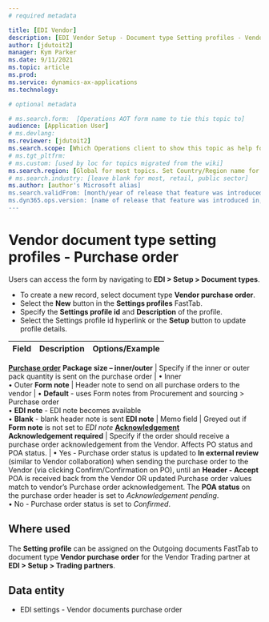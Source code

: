 ```yaml
---
# required metadata

title: [EDI Vendor]
description: [EDI Vendor Setup - Document type Setting profiles - Vendor purchase order]
author: [jdutoit2]
manager: Kym Parker
ms.date: 9/11/2021
ms.topic: article
ms.prod: 
ms.service: dynamics-ax-applications
ms.technology: 

# optional metadata

# ms.search.form:  [Operations AOT form name to tie this topic to]
audience: [Application User]
# ms.devlang: 
ms.reviewer: [jdutoit2]
ms.search.scope: [Which Operations client to show this topic as help for, to be set by content strategist, see list here: https://microsoft.sharepoint.com/teams/DynDoc/_layouts/15/WopiFrame.aspx?sourcedoc={23419e1c-eb64-42e9-aa9b-79875b428718}&action=edit&wd=target%28Core%20Dynamics%20AX%20CP%20requirements%2Eone%7C4CC185C0%2DEFAA%2D42CD%2D94B9%2D8F2A45E7F61A%2FVersions%20list%20for%20docs%20topics%7CC14BE630%2D5151%2D49D6%2D8305%2D554B5084593C%2F%29]
# ms.tgt_pltfrm: 
# ms.custom: [used by loc for topics migrated from the wiki]
ms.search.region: [Global for most topics. Set Country/Region name for localizations]
# ms.search.industry: [leave blank for most, retail, public sector]
ms.author: [author's Microsoft alias]
ms.search.validFrom: [month/year of release that feature was introduced in, in format yyyy-mm-dd]
ms.dyn365.ops.version: [name of release that feature was introduced in, see list here: https://microsoft.sharepoint.com/teams/DynDoc/_layouts/15/WopiFrame.aspx?sourcedoc={23419e1c-eb64-42e9-aa9b-79875b428718}&action=edit&wd=target%28Core%20Dynamics%20AX%20CP%20requirements%2Eone%7C4CC185C0%2DEFAA%2D42CD%2D94B9%2D8F2A45E7F61A%2FVersions%20list%20for%20docs%20topics%7CC14BE630%2D5151%2D49D6%2D8305%2D554B5084593C%2F%29]
---
```


# Vendor document type setting profiles - Purchase order

Users can access the form by navigating to **EDI > Setup > Document types**.

- To create a new record, select document type **Vendor purchase order**.
- Select the **New** button in the **Settings profiles** FastTab.
- Specify the **Settings profile id** and **Description** of the profile.
- Select the Settings profile id hyperlink or the **Setup** button to update profile details.

**Field**           |	**Description**	                          | **Options/Example**
:-------            |:-------                                   |:----------
<ins>**Purchase order**</ins>
**Package size – inner/outer**  |	Specify if the inner or outer pack quantity is sent on the purchase order	  | •	Inner <br> •	Outer
**Form note**       |	Header note to send on all purchase orders to the vendor	| •	**Default** - uses Form notes from Procurement and sourcing > Purchase order <br> •	**EDI note** - EDI note becomes available <br> •	**Blank** - blank header note is sent
**EDI note**        |	Memo field	                              | Greyed out if **Form note** is not set to _EDI note_
<ins>**Acknowledgement**</ins>	
**Acknowledgement required**  |	Specify if the order should receive a purchase order acknowledgement from the Vendor. Affects PO status and POA status. | • Yes - Purchase order status is updated to **In external review** (similar to Vendor collaboration) when sending the purchase order to the Vendor (via clicking Confirm/Confirmation on PO), until an **Header - Accept** POA is received back from the Vendor OR updated Purchase order values match to vendor’s Purchase order acknowledgement. The **POA status** on the purchase order header is set to _Acknowledgement pending_. <br> • No - Purchase order status is set to _Confirmed_.

## Where used
The **Setting profile** can be assigned on the Outgoing documents FastTab to document type **Vendor purchase order** for the Vendor Trading partner at **EDI > Setup > Trading partners**.

## Data entity
- EDI settings - Vendor documents purchase order
